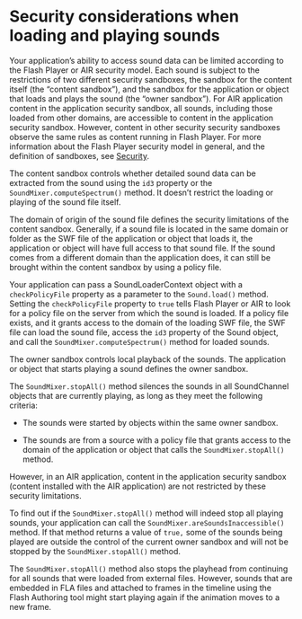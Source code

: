 # Security considerations when loading and playing sounds

<div>

Your application’s ability to access sound data can be limited according to the
Flash Player or AIR security model. Each sound is subject to the restrictions of
two different security sandboxes, the sandbox for the content itself (the
“content sandbox”), and the sandbox for the application or object that loads and
plays the sound (the “owner sandbox”). For AIR application content in the
application security sandbox, all sounds, including those loaded from other
domains, are accessible to content in the application security sandbox. However,
content in other security security sandboxes observe the same rules as content
running in Flash Player. For more information about the Flash Player security
model in general, and the definition of sandboxes, see
[Security](WS5b3ccc516d4fbf351e63e3d118a9b90204-7d23.html).

The content sandbox controls whether detailed sound data can be extracted from
the sound using the `id3` property or the `SoundMixer.computeSpectrum()` method.
It doesn’t restrict the loading or playing of the sound file itself.

The domain of origin of the sound file defines the security limitations of the
content sandbox. Generally, if a sound file is located in the same domain or
folder as the SWF file of the application or object that loads it, the
application or object will have full access to that sound file. If the sound
comes from a different domain than the application does, it can still be brought
within the content sandbox by using a policy file.

Your application can pass a SoundLoaderContext object with a `checkPolicyFile`
property as a parameter to the `Sound.load()` method. Setting the
`checkPolicyFile` property to `true` tells Flash Player or AIR to look for a
policy file on the server from which the sound is loaded. If a policy file
exists, and it grants access to the domain of the loading SWF file, the SWF file
can load the sound file, access the `id3` property of the Sound object, and call
the `SoundMixer.computeSpectrum()` method for loaded sounds.

The owner sandbox controls local playback of the sounds. The application or
object that starts playing a sound defines the owner sandbox.

The `SoundMixer.stopAll()` method silences the sounds in all SoundChannel
objects that are currently playing, as long as they meet the following criteria:

- The sounds were started by objects within the same owner sandbox.

- The sounds are from a source with a policy file that grants access to the
  domain of the application or object that calls the `SoundMixer.stopAll()`
  method.

However, in an AIR application, content in the application security sandbox
(content installed with the AIR application) are not restricted by these
security limitations.

To find out if the `SoundMixer.stopAll()` method will indeed stop all playing
sounds, your application can call the `SoundMixer.areSoundsInaccessible()`
method. If that method returns a value of `true,` some of the sounds being
played are outside the control of the current owner sandbox and will not be
stopped by the `SoundMixer.stopAll()` method.

The `SoundMixer.stopAll()` method also stops the playhead from continuing for
all sounds that were loaded from external files. However, sounds that are
embedded in FLA files and attached to frames in the timeline using the Flash
Authoring tool might start playing again if the animation moves to a new frame.

</div>

<div>

<div>

</div>

</div>
